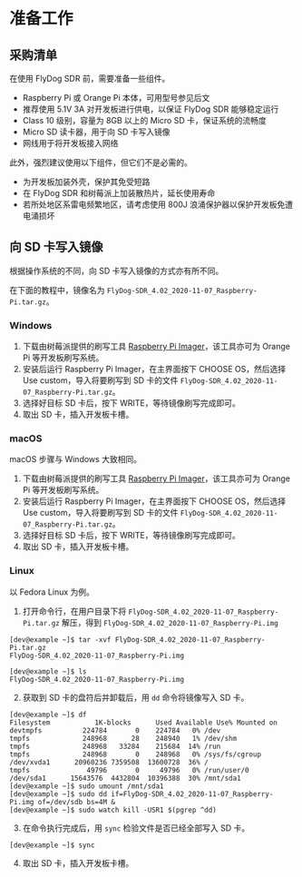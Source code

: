 # 准备工作

## 采购清单

在使用 FlyDog SDR 前，需要准备一些组件。

 - Raspberry Pi 或 Orange Pi 本体，可用型号参见后文
 - 推荐使用 5.1V 3A 对开发板进行供电，以保证 FlyDog SDR 能够稳定运行
 - Class 10 级别，容量为 8GB 以上的 Micro SD 卡，保证系统的流畅度
 - Micro SD 读卡器，用于向 SD 卡写入镜像
 - 网线用于将开发板接入网络

此外，强烈建议使用以下组件，但它们不是必需的。

 - 为开发板加装外壳，保护其免受短路
 - 在 FlyDog SDR 和树莓派上加装散热片，延长使用寿命
 - 若所处地区系雷电频繁地区，请考虑使用 800J 浪涌保护器以保护开发板免遭电涌损坏

## 向 SD 卡写入镜像

根据操作系统的不同，向 SD 卡写入镜像的方式亦有所不同。

在下面的教程中，镜像名为 `FlyDog-SDR_4.02_2020-11-07_Raspberry-Pi.tar.gz`。

### Windows

 1. 下载由树莓派提供的刷写工具 [Raspberry Pi Imager](https://mirrors.bfsu.edu.cn/raspberry-pi-os-images/imager/imager.exe)，该工具亦可为 Orange Pi 等开发板刷写系统。
 2. 安装后运行 Raspberry Pi Imager，在主界面按下 CHOOSE OS，然后选择 Use custom，导入将要刷写到 SD 卡的文件 `FlyDog-SDR_4.02_2020-11-07_Raspberry-Pi.tar.gz`。
 3. 选择好目标 SD 卡后，按下 WRITE，等待镜像刷写完成即可。
 4. 取出 SD 卡，插入开发板卡槽。

### macOS

macOS 步骤与 Windows 大致相同。

 1. 下载由树莓派提供的刷写工具 [Raspberry Pi Imager](https://mirrors.bfsu.edu.cn/raspberry-pi-os-images/imager/imager.dmg)，该工具亦可为 Orange Pi 等开发板刷写系统。
 2. 安装后运行 Raspberry Pi Imager，在主界面按下 CHOOSE OS，然后选择 Use custom，导入将要刷写到 SD 卡的文件 `FlyDog-SDR_4.02_2020-11-07_Raspberry-Pi.tar.gz`。
 3. 选择好目标 SD 卡后，按下 WRITE，等待镜像刷写完成即可。
 4. 取出 SD 卡，插入开发板卡槽。

### Linux

以 Fedora Linux 为例。

 1. 打开命令行，在用户目录下将 `FlyDog-SDR_4.02_2020-11-07_Raspberry-Pi.tar.gz` 解压，得到 `FlyDog-SDR_4.02_2020-11-07_Raspberry-Pi.img`
```
[dev@example ~]$ tar -xvf FlyDog-SDR_4.02_2020-11-07_Raspberry-Pi.tar.gz
FlyDog-SDR_4.02_2020-11-07_Raspberry-Pi.img

[dev@example ~]$ ls
FlyDog-SDR_4.02_2020-11-07_Raspberry-Pi.img
```
 2. 获取到 SD 卡的盘符后并卸载后，用 `dd` 命令将镜像写入 SD 卡。
```
[dev@example ~]$ df
Filesystem           1K-blocks      Used Available Use% Mounted on
devtmpfs          224784       0    224784   0% /dev
tmpfs             248968      28    248940   1% /dev/shm
tmpfs             248968   33284    215684  14% /run
tmpfs             248968       0    248968   0% /sys/fs/cgroup
/dev/xvda1      20960236 7359508  13600728  36% /
tmpfs              49796       0     49796   0% /run/user/0
/dev/sda1      15643576  4432804  10396388  30% /mnt/sda1
[dev@example ~]$ sudo umount /mnt/sda1
[dev@example ~]$ sudo dd if=FlyDog-SDR_4.02_2020-11-07_Raspberry-Pi.img of=/dev/sdb bs=4M &
[dev@example ~]$ sudo watch kill -USR1 $(pgrep ^dd)
```
 3. 在命令执行完成后，用 `sync` 检验文件是否已经全部写入 SD 卡。
```
[dev@example ~]$ sync
```
 4. 取出 SD 卡，插入开发板卡槽。